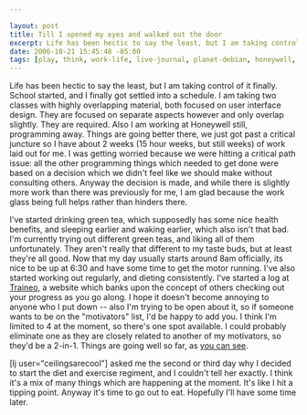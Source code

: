 ```yaml
--- 

layout: post
title: Till I opened my eyes and walked out the door
excerpt: Life has been hectic to say the least, but I am taking control of it finally.  School started, and I finally got settled into a schedule.  I am taking two classes with highly overlapping material, both focused on user interface design.  They are focused on separate aspects however and only overlap slightly.  They are required.  Also I am working at Honeywell still, programming away.  Things are going better there, we just got past a critical juncture so I have about 2 weeks (15 hour weeks, but still weeks) of work laid out for me.
date: 2006-10-21 15:45:48 -05:00
tags: [play, think, work-life, live-journal, planet-debian, honeywell, classes, college, diana, diet, sleep]
---
```

Life has been hectic to say the least, but I am taking control of it finally.  School started, and I finally got settled into a schedule.  I am taking two classes with highly overlapping material, both focused on user interface design.  They are focused on separate aspects however and only overlap slightly.  They are required.  Also I am working at Honeywell still, programming away.  Things are going better there, we just got past a critical juncture so I have about 2 weeks (15 hour weeks, but still weeks) of work laid out for me.  I was getting worried because we were hitting a critical path issue: all the other programming things which needed to get done were based on a decision which we didn't feel like we should make without consulting others.  Anyway the decision is made, and while there is slightly more work than there was previously for me, I am glad because the work glass being full helps rather than hinders there.

I've started drinking green tea, which supposedly has some nice health benefits, and sleeping earlier and waking earlier, which also isn't that bad. I'm currently trying out different green teas, and liking all of them unfortunately.  They aren't really that different to my taste buds, but at least they're all good. Now that my day usually starts around 8am officially, its nice to be up at 6:30 and have some time to get the motor running.  I've also started working out regularly, and dieting consistently.  I've started a log at <a href="http://traineo.com/">Traineo</a>, a website which banks upon the concept of others checking out your progress as you go along.  I hope it doesn't become annoying to anyone who I put down -- also I'm trying to be open about it, so if someone wants to be on the "motivators" list, I'd be happy to add you.  I think I'm limited to 4 at the moment, so there's one spot available.  I could probably eliminate one as they are closely related to another of my motivators, so they'd be a 2-in-1.  Things are going well so far, as <a href="http://jamuraa.traineo.com">you can see</a>.

[lj user="ceilingsarecool"] asked me the second or third day why I decided to start the diet and exercise regiment, and I couldn't tell her exactly.  I think it's a mix of many things which are happening at the moment.  It's like I hit a tipping point.  Anyway it's time to go out to eat.  Hopefully I'll have some time later.
